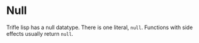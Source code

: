 # Null

Trifle lisp has a null datatype. There is one literal,
`null`. Functions with side effects usually return `null`.
